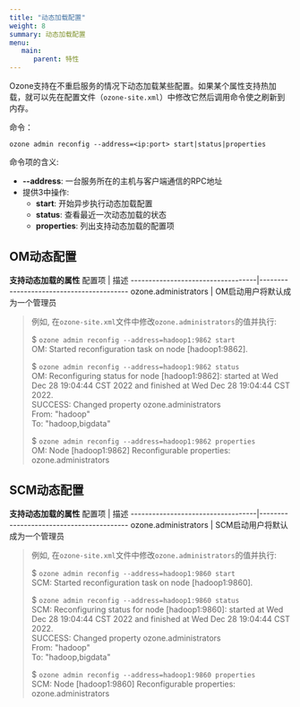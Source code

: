 ```yaml
---
title: "动态加载配置"
weight: 8
summary: 动态加载配置
menu:
   main:
      parent: 特性
---
```

<!---
  Licensed to the Apache Software Foundation (ASF) under one or more
  contributor license agreements.  See the NOTICE file distributed with
  this work for additional information regarding copyright ownership.
  The ASF licenses this file to You under the Apache License, Version 2.0
  (the "License"); you may not use this file except in compliance with
  the License.  You may obtain a copy of the License at

      http://www.apache.org/licenses/LICENSE-2.0

  Unless required by applicable law or agreed to in writing, software
  distributed under the License is distributed on an "AS IS" BASIS,
  WITHOUT WARRANTIES OR CONDITIONS OF ANY KIND, either express or implied.
  See the License for the specific language governing permissions and
  limitations under the License.
-->

Ozone支持在不重启服务的情况下动态加载某些配置。如果某个属性支持热加载，就可以先在配置文件（`ozone-site.xml`）中修改它然后调用命令使之刷新到内存。

命令：
```shell
ozone admin reconfig --address=<ip:port> start|status|properties
```

命令项的含义:
- **--address**: 一台服务所在的主机与客户端通信的RPC地址
- 提供3中操作:
    - **start**:      开始异步执行动态加载配置
    - **status**:     查看最近一次动态加载的状态
    - **properties**: 列出支持动态加载的配置项

## OM动态配置

**支持动态加载的属性**
配置项 | 描述
-----------------------------------|-----------------------------------------
ozone.administrators | OM启动用户将默认成为一个管理员


>例如, 在`ozone-site.xml`文件中修改`ozone.administrators`的值并执行:
>
> $ `ozone admin reconfig --address=hadoop1:9862 start`<br>
OM: Started reconfiguration task on node [hadoop1:9862].
>
>$ `ozone admin reconfig --address=hadoop1:9862 status`<br>
OM: Reconfiguring status for node [hadoop1:9862]: started at Wed Dec 28 19:04:44 CST 2022 and finished at Wed Dec 28 19:04:44 CST 2022.<br>
SUCCESS: Changed property ozone.administrators<br>
From: "hadoop"<br>
To: "hadoop,bigdata"
>
> $ `ozone admin reconfig --address=hadoop1:9862 properties`<br>
OM: Node [hadoop1:9862] Reconfigurable properties:<br>
ozone.administrators

## SCM动态配置


**支持动态加载的属性**
配置项 | 描述
-----------------------------------|-----------------------------------------
ozone.administrators | SCM启动用户将默认成为一个管理员


>例如, 在`ozone-site.xml`文件中修改`ozone.administrators`的值并执行:
>
> $ `ozone admin reconfig --address=hadoop1:9860 start`<br>
SCM: Started reconfiguration task on node [hadoop1:9860].
>
>$ `ozone admin reconfig --address=hadoop1:9860 status`<br>
SCM: Reconfiguring status for node [hadoop1:9860]: started at Wed Dec 28 19:04:44 CST 2022 and finished at Wed Dec 28 19:04:44 CST 2022.<br>
SUCCESS: Changed property ozone.administrators<br>
From: "hadoop"<br>
To: "hadoop,bigdata"
>
> $ `ozone admin reconfig --address=hadoop1:9860 properties`<br>
SCM: Node [hadoop1:9860] Reconfigurable properties:<br>
ozone.administrators